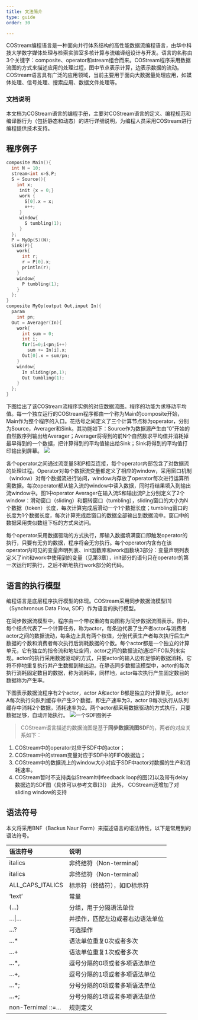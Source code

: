 ```yaml
---
title: 文法简介
type: guide
order: 30

---
```



COStream编程语言是一种面向并行体系结构的高性能数据流编程语言，由华中科技大学数字媒体处理与检索实验室多核计算与流编译组设计与开发。语言的名称由3个关键字：composite、operator和stream组合而来。COStream程序采用数据流图的方式来描述应用的处理过程，图中节点表示计算，边表示数据的流动。COStream语言具有广泛的应用领域，当前主要用于面向大数据量处理应用，如媒体处理、信号处理、搜索应用、数据文件处理等。

### 文档说明
本文档为COStream语言的编程手册，主要对COStream语言的定义、编程规范和编译器行为（包括静态和动态）的进行详细说明，为编程人员采用COStream进行编程提供技术支持。

## 程序例子

```c
composite Main(){
  int N = 10;
  stream<int x>S,P;
  S = Source(){
    int x;
     init {x = 0;}
     work {
       S[0].x = x;
       x++;
     }
     window{
       S tumbling(1);
     }
  };
  P = MyOp(S)(N);   
  Sink(P){
    work{
      int r;
      r = P[0].x;
      println(r);
    }
    window{
      P tumbling(1);
    }
  };
}
composite MyOp(output Out,input In){
  param
    int pn;
  Out = Averager(In){
    work{
      int sum = 0;
      int i;
      for(i=0;i<pn;i++)
        sum += In[i].x;
      Out[0].x = sum/pn;
    }
    window{
      In sliding(pn,1);
      Out tumbling(1);
    }
  };
}
```
下图给出了该COStream流程序实例的对应数据流图。程序的功能为求移动平均值。每一个独立运行的COStream程序都由一个称为Main的composite开始，Main作为整个程序的入口。花括号之间定义了三个计算节点称为operator，分别为Source，Averager和Sink。其功能如下：Source作为数据源产生由“0”开始的自然数序列输出给Averager；Averager将得到的前N个自然数求平均值并消耗掉最早得到的一个数据，把计算得到的平均值输出给Sink；Sink将得到的平均值打印输出到屏幕。
![](/img/PART1-1.2.png)

各个operator之间通过流变量S和P相互连接，每个operator内部包含了对数据流的处理过程。Operator对每个数据流变量都定义了相应的window，采用窗口机制（window）对每个数据流进行访问，window内存放了operator每次进行运算所需数据。每次operator都从输入流的window中读入数据，同时将结果填入到输出流window中。图1中operator Averager在输入流S和输出流P上分别定义了2个window：滑动窗口（sliding）和翻转窗口（tumbling），sliding窗口的大小为N个数据（token）长度，每次计算完成后滑动一个1个数据长度；tumbling窗口的长度为1个数据长度，每次计算完成后窗口的数据全部输出到数据流中。窗口中的数据采用类似数组下标的方式来访问。

每个operator采用数据驱动的方式执行，即输入数据填满窗口即触发operator的执行，只要有无穷的数据，程序将会无穷执行。每个operator内含有在该operator内可见的变量声明列表、init函数库和work函数块3部分：变量声明列表定义了init和work中使用到的变量（见第3章），init部分的语句只在operator的第一次运行时执行，之后不断地执行work部分的代码。

## 语言的执行模型

编程语言是底层程序执行模型的体现。COStream采用同步数据流模型[1]（Synchronous Data Flow, SDF）作为语言的执行模型。

在同步数据流模型中，程序由一个带权重的有向图称为同步数据流图表示。图中，每个结点代表了一个计算任务，称为actor，每条边代表了生产者actor与消费者actor之间的数据流动，每条边上具有两个权值，分别代表生产者每次执行后生产数据的个数和消费者每次执行后消耗数据的个数。每个actor都是一个独立的计算单元，它有独立的指令流和地址空间，actor之间的数据流动通过FIFO队列来实现。actor的执行采用数据驱动的方式，只要actor的输入边有足够的数据消耗，它将不停地重复执行并产生数据到输出边。在静态同步数据流模型中，actor的每次执行消耗固定数目的数据，称为消耗率，同样地，actor每次执行产生固定数目的数据称为产生率。

下图表示数据流程序有2个actor，actor A和actor B都是独立的计算单元，actor A每次执行向队列缓存中产生3个数据，即生产速率为3，actor B每次执行从队列缓存中消耗2个数据，消耗速率为2。两个actor都采用数据驱动的方式执行，只要数据足够，自动开始执行。
![一个SDF图例子](/img/PART1-1.3.png)

>COStream语言描述的数据流图是基于**同步数据流图SDF**的，两者的对应关系如下：
1. COStream中的operator对应于SDF中的actor；
1. COStream中的stream变量对应于SDF中的FIFO数据边；
1. COStream中的数据流上的window大小对应于SDF中actor对数据的生产和消耗速率。
1. COStream暂时不支持类似StreamIt中feedback loop的图[2]以及带有delay数据边的SDF图（具体可以参考文章[3]）
此外， COStream还增加了对sliding window的支持

## 语法符号

本文将采用BNF（Backus Naur Form）来描述语言的语法特性，以下是常用到的语法符号。

| 语法符号 | 说明 |
| :----- | :----- |
| italics |	非终结符（Non-terminal）|
| italics			|		非终结符（Non-terminal）|
| ALL_CAPS_ITALICS	| 标示符（终结符），如ID标示符 |
| ‘text’				|	常量|
| (…)				|	分组，用于分隔语法单位 |
| …&#124;…				|	并操作，匹配左边或者右边语法单位 |
| …?					|	可选操作 |
| …*					| 语法单位重复0次或者多次 |
| …+					| 语法单位重复1次或者多次 |
| …*,			|		逗号分隔的0项或者多项语法单位 |
| …+,			|		逗号分隔的1项或者多项语法单位 |
| …*;			|		分号分隔的0项或者多项语法单位 |
| …+;			|		分号分隔的1项或者多项语法单位 |
| non-Ternimal ::=…	|	规则定义 |

